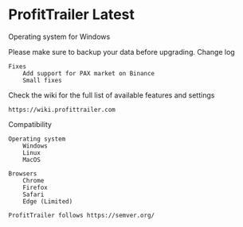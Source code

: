 # ProfitTrailer Latest
Operating system for Windows

Please make sure to backup your data before upgrading.
Change log

    Fixes
        Add support for PAX market on Binance
        Small fixes

Check the wiki for the full list of available features and settings

    https://wiki.profittrailer.com

Compatibility

    Operating system
        Windows
        Linux
        MacOS

    Browsers
        Chrome
        Firefox
        Safari
        Edge (Limited)

    ProfitTrailer follows https://semver.org/

